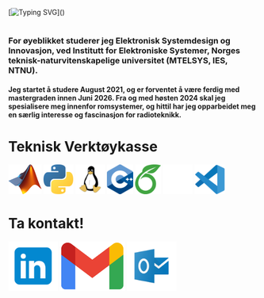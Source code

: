 [![Typing SVG](https://readme-typing-svg.demolab.com?font=Fira+Code&weight=500&size=40&pause=1000&color=780F97&random=false&width=900&height=60&lines=Hei+sann!;Mitt+navn+er+Kolbj%C3%B8rn+B%C3%B8lgen.;Velkommen+til+Github-profile+min!)]() 

#
### For øyeblikket studerer jeg Elektronisk Systemdesign og Innovasjon, ved Institutt for Elektroniske Systemer, Norges teknisk-naturvitenskapelige universitet (MTELSYS, IES, NTNU).

#### Jeg startet å studere August 2021, og er forventet å være ferdig med mastergraden innen Juni 2026. Fra og med høsten 2024 skal jeg spesialisere meg innenfor romsystemer, og hittil har jeg opparbeidet meg en særlig interesse og fascinasjon for radioteknikk.


# Teknisk Verktøykasse

<img src=https://github.com/SkaugJr/SkaugJr/blob/main/Bilder/Matlab_Logo.png height=60 /> <img src=https://github.com/SkaugJr/SkaugJr/blob/main/Bilder/Python_logo.png height=60 /> <img src=https://github.com/SkaugJr/SkaugJr/blob/main/Bilder/linux_logo.png height=60 /> <img src=https://github.com/SkaugJr/SkaugJr/blob/main/Bilder/C%2B%2B_logo.png height=60 /> <img src=https://github.com/SkaugJr/SkaugJr/blob/main/Bilder/Overleaf_logo.png height=60 />  <img src=https://github.com/SkaugJr/SkaugJr/blob/main/Bilder/Github_logo2.png height=60 /> <img src=https://github.com/SkaugJr/SkaugJr/blob/main/Bilder/vscode_logo.png height=60 />


# Ta kontakt!
[<img src='https://github.com/SkaugJr/SkaugJr/blob/main/Bilder/linkedin_logo2.png' alt='linkedin' height='100'>](https://www.linkedin.com/in/kolbjørn-bølgen-572b942b5//) [<img src='https://github.com/SkaugJr/SkaugJr/blob/main/Bilder/gmail_logo.png' alt='gmail' height='100'>](mailto:skaugjr@gmail.com) [<img src='https://github.com/SkaugJr/SkaugJr/blob/main/Bilder/outlook_logo.png' alt='microsoftoutlook' height='100'>](mailto:kolbjosk@stud.ntnu.no)
